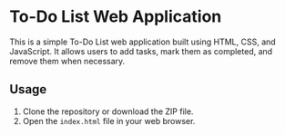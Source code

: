 # To-Do List Web Application

This is a simple To-Do List web application built using HTML, CSS, and JavaScript. It allows users to add tasks, mark them as completed, and remove them when necessary.

## Usage

1. Clone the repository or download the ZIP file.
2. Open the `index.html` file in your web browser.
